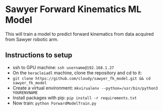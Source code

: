 # Sawyer Forward Kinematics ML Model


This will train a model to predict forward kinematics from data acquired from Sawyer robotic arm.

## Instructions to setup

- ssh to GPU machine: `ssh username@192.168.1.27`
- On the `heracleiadl` machine, clone the repository and cd to it:
- `git clone https://github.com/cloudy/sawyer_fk_model.git && cd sawyer_fk_model`
- Create a virtual environment: `mkvirualenv --python=/usr/bin/python3 YOURENVNAME`
- Install packages with pip: `pip install -r requirements.txt`
- Now train: `python ForwardModelTrain.py`

